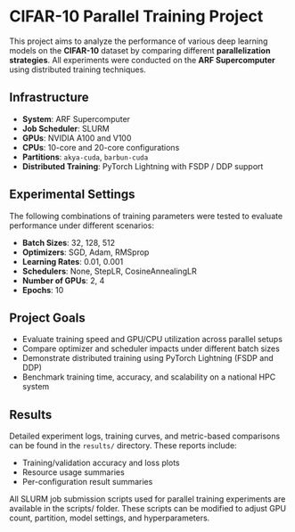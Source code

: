 # CIFAR-10 Parallel Training Project

This project aims to analyze the performance of various deep learning models on the **CIFAR-10** dataset by comparing different **parallelization strategies**. All experiments were conducted on the **ARF Supercomputer** using distributed training techniques.

## Infrastructure

- **System**: ARF Supercomputer  
- **Job Scheduler**: SLURM  
- **GPUs**: NVIDIA A100 and V100  
- **CPUs**: 10-core and 20-core configurations  
- **Partitions**: `akya-cuda`, `barbun-cuda`  
- **Distributed Training**: PyTorch Lightning with FSDP / DDP support  

## Experimental Settings

The following combinations of training parameters were tested to evaluate performance under different scenarios:

- **Batch Sizes**: 32, 128, 512  
- **Optimizers**: SGD, Adam, RMSprop  
- **Learning Rates**: 0.01, 0.001  
- **Schedulers**: None, StepLR, CosineAnnealingLR  
- **Number of GPUs**: 2, 4  
- **Epochs**: 10  

## Project Goals

- Evaluate training speed and GPU/CPU utilization across parallel setups  
- Compare optimizer and scheduler impacts under different batch sizes  
- Demonstrate distributed training using PyTorch Lightning (FSDP and DDP)  
- Benchmark training time, accuracy, and scalability on a national HPC system  

## Results

Detailed experiment logs, training curves, and metric-based comparisons can be found in the `results/` directory. These reports include:

- Training/validation accuracy and loss plots  
- Resource usage summaries  
- Per-configuration result summaries  

All SLURM job submission scripts used for parallel training experiments are available in the scripts/ folder. These scripts can be modified to adjust GPU count, partition, model settings, and hyperparameters.
